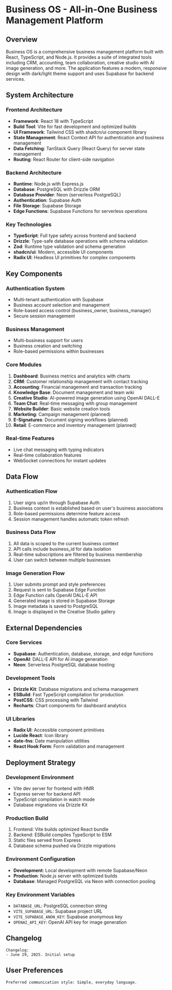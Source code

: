 # Business OS - All-in-One Business Management Platform

## Overview

Business OS is a comprehensive business management platform built with React, TypeScript, and Node.js. It provides a suite of integrated tools including CRM, accounting, team collaboration, creative studio with AI image generation, and more. The application features a modern, responsive design with dark/light theme support and uses Supabase for backend services.

## System Architecture

### Frontend Architecture
- **Framework**: React 18 with TypeScript
- **Build Tool**: Vite for fast development and optimized builds
- **UI Framework**: Tailwind CSS with shadcn/ui component library
- **State Management**: React Context API for authentication and business management
- **Data Fetching**: TanStack Query (React Query) for server state management
- **Routing**: React Router for client-side navigation

### Backend Architecture
- **Runtime**: Node.js with Express.js
- **Database**: PostgreSQL with Drizzle ORM
- **Database Provider**: Neon (serverless PostgreSQL)
- **Authentication**: Supabase Auth
- **File Storage**: Supabase Storage
- **Edge Functions**: Supabase Functions for serverless operations

### Key Technologies
- **TypeScript**: Full type safety across frontend and backend
- **Drizzle**: Type-safe database operations with schema validation
- **Zod**: Runtime type validation and schema generation
- **shadcn/ui**: Modern, accessible UI components
- **Radix UI**: Headless UI primitives for complex components

## Key Components

### Authentication System
- Multi-tenant authentication with Supabase
- Business account selection and management
- Role-based access control (business_owner, business_manager)
- Secure session management

### Business Management
- Multi-business support for users
- Business creation and switching
- Role-based permissions within businesses

### Core Modules
1. **Dashboard**: Business metrics and analytics with charts
2. **CRM**: Customer relationship management with contact tracking
3. **Accounting**: Financial management and transaction tracking
4. **Knowledge Base**: Document management and team wiki
5. **Creative Studio**: AI-powered image generation using OpenAI DALL-E
6. **Team Chat**: Real-time messaging with group management
7. **Website Builder**: Basic website creation tools
8. **Marketing**: Campaign management (planned)
9. **E-Signatures**: Document signing workflows (planned)
10. **Retail**: E-commerce and inventory management (planned)

### Real-time Features
- Live chat messaging with typing indicators
- Real-time collaboration features
- WebSocket connections for instant updates

## Data Flow

### Authentication Flow
1. User signs up/in through Supabase Auth
2. Business context is established based on user's business associations
3. Role-based permissions determine feature access
4. Session management handles automatic token refresh

### Business Data Flow
1. All data is scoped to the current business context
2. API calls include business_id for data isolation
3. Real-time subscriptions are filtered by business membership
4. User can switch between multiple businesses

### Image Generation Flow
1. User submits prompt and style preferences
2. Request is sent to Supabase Edge Function
3. Edge Function calls OpenAI DALL-E API
4. Generated image is stored in Supabase Storage
5. Image metadata is saved to PostgreSQL
6. Image is displayed in the Creative Studio gallery

## External Dependencies

### Core Services
- **Supabase**: Authentication, database, storage, and edge functions
- **OpenAI**: DALL-E API for AI image generation
- **Neon**: Serverless PostgreSQL database hosting

### Development Tools
- **Drizzle Kit**: Database migrations and schema management
- **ESBuild**: Fast TypeScript compilation for production
- **PostCSS**: CSS processing with Tailwind
- **Recharts**: Chart components for dashboard analytics

### UI Libraries
- **Radix UI**: Accessible component primitives
- **Lucide React**: Icon library
- **date-fns**: Date manipulation utilities
- **React Hook Form**: Form validation and management

## Deployment Strategy

### Development Environment
- Vite dev server for frontend with HMR
- Express server for backend API
- TypeScript compilation in watch mode
- Database migrations via Drizzle Kit

### Production Build
1. Frontend: Vite builds optimized React bundle
2. Backend: ESBuild compiles TypeScript to ESM
3. Static files served from Express
4. Database schema pushed via Drizzle migrations

### Environment Configuration
- **Development**: Local development with remote Supabase/Neon
- **Production**: Node.js server with optimized builds
- **Database**: Managed PostgreSQL via Neon with connection pooling

### Key Environment Variables
- `DATABASE_URL`: PostgreSQL connection string
- `VITE_SUPABASE_URL`: Supabase project URL
- `VITE_SUPABASE_ANON_KEY`: Supabase anonymous key
- `OPENAI_API_KEY`: OpenAI API key for image generation

## Changelog
```
Changelog:
- June 29, 2025. Initial setup
```

## User Preferences
```
Preferred communication style: Simple, everyday language.
```